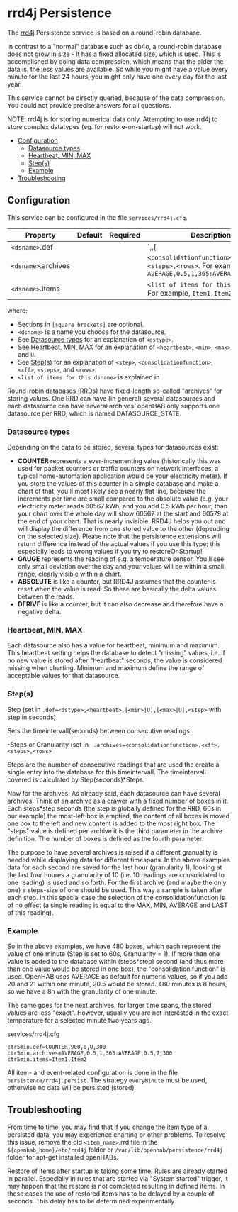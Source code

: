 # rrd4j Persistence

The [rrd4j](https://github.com/rrd4j/rrd4j) Persistence service is based on a round-robin database.

In contrast to a "normal" database such as db4o, a round-robin database does not grow in size - it has a fixed allocated size, which is used. This is accomplished by doing data compression, which means that the older the data is, the less values are available. So while you might have a value every minute for the last 24 hours, you might only have one every day for the last year.

This service cannot be directly queried, because of the data compression. You could not provide precise answers for all questions. 

NOTE: rrd4j is for storing numerical data only. Attempting to use rrd4j to store complex datatypes (eg. for restore-on-startup) will not work.

<!-- MarkdownTOC -->

- [Configuration](#configuration)
    - [Datasource types](#datasource-types)
    - [Heartbeat, MIN, MAX](#heartbeat-min-max)
    - [Step\(s\)](#steps)
    - [Example](#example)
- [Troubleshooting](#troubleshooting)

<!-- /MarkdownTOC -->



## Configuration

This service can be configured in the file `services/rrd4j.cfg`.

| Property | Default | Required | Description |
|----------|---------|:--------:|-------------|
| `<dsname>`.def |   |           | `<dstype>,<heartbeat>,[<min>|U],[<max>|U],<step>`.  For example, `COUNTER,900,0,U,300` |
| `<dsname>`.archives | |        | `<consolidationfunction>,<xff>,<steps>,<rows>`. For example, `AVERAGE,0.5,1,365:AVERAGE,0.5,7,300` |
| `<dsname>`.items  |     |      | `<list of items for this dsname>`. For example, `Item1,Item2` |

where:

* Sections in `[square brackets]` are optional.
* `<dsname>` is a name you choose for the datasource.
* See [Datasource types](#datasource-types) for an explanation of `<dstype>`.
* See [Heartbeat, MIN, MAX](#heartbeat-min-max) for an explanation of `<heartbeat>`, `<min>`, `<max>` and `U`.
* See [Step\(s\)](#steps) for an explanation of `<step>`, `<consolidationfunction>`, `<xff>`, `<steps>`, and `<rows>`.
* `<list of items for this dsname>` is explained in 

Round-robin databases (RRDs) have fixed-length so-called "archives" for storing values. One RRD can have (in general) several datasources and each datasource can have several archives. openHAB only supports one datasource per RRD, which is named DATASOURCE_STATE.

### Datasource types

Depending on the data to be stored, several types for datasources exist:

* **COUNTER** represents a ever-incrementing value (historically this was used for packet counters or traffic counters on network interfaces, a typical home-automation application would be your electricity meter). If you store the values of this counter in a simple database and make a chart of that, you'll most likely see a nearly flat line, because the increments per time are small compared to the absolute value (e.g. your electricity meter reads 60567 kWh, and you add 0.5 kWh per hour, than your chart over the whole day will show 60567 at the start and 60579 at the end of your chart. That is nearly invisible. RRD4J helps you out and will display the difference from one stored value to the other (depending on the selected size). Please note that the persistence extensions will return difference instead of the actual values if you use this type; this especially leads to wrong values if you try to restoreOnStartup!
* **GAUGE** represents the reading of e.g. a temperature sensor. You'll see only small deviation over the day and your values will be within a small range, clearly visible within a chart.
* **ABSOLUTE** is like a counter, but RRD4J assumes that the counter is reset when the value is read. So these are basically the delta values between the reads.
* **DERIVE** is like a counter, but it can also decrease and therefore have a negative delta. 

### Heartbeat, MIN, MAX

Each datasource also has a value for heartbeat, minimum and maximum. This heartbeat setting helps the database to detect "missing" values, i.e. if no new value is stored after "heartbeat" seconds, the value is considered missing when charting. Minimum and maximum define the range of acceptable values for that datasource.

### Step(s)

Step (set in `.def=<dstype>,<heartbeat>,[<min>|U],[<max>|U],<step>` with step in seconds)

Sets the timeintervall(seconds) between consecutive readings.

-Steps or Granularity (set in ` .archives=<consolidationfunction>,<xff>,<steps>,<rows>`

Steps are the number of consecutive readings that are used the create a single entry into the database for this timeintervall. The timeintervall covered is calculated by Step(seconds)*Steps. 

Now for the archives: As already said, each datasource can have several archives. Think of an archive as a drawer with a fixed number of boxes in it. Each steps*step seconds  (the step is globally defined for the RRD, 60s in our example) the most-left box is emptied, the content of all boxes is moved one box to the left and new content is added to the most right box. The "steps" value is defined per archive it is the third parameter in the archive definition. The number of boxes is defined as the fourth parameter.

The purpose to have several archives is raised if a different granuality is needed while displaying data for different timespans. In the above examples data for each second are saved for the last hour (granularity 1), looking at the last four houres a granularity of 10 (i.e. 10 readings are consolidated to one reading) is used and so forth. For the first archive (and maybe the only one) a steps-size of one should be used. This way a sample is taken after each step. In this special case the selection of the consolidationfunction is of no effect (a single reading is equal to the MAX, MIN, AVERAGE and LAST of this reading).
  
### Example

So in the above examples, we have 480 boxes, which each represent the value of one minute (Step is set to 60s, Granularity = 1). If more than one value is added to the database within (steps*step) second (and thus more than one value would be stored in one box), the "consolidation function" is used. OpenHAB uses AVERAGE as default for numeric values, so if you add 20 and 21 within one minute, 20.5 would be stored. 480 minutes is 8 hours, so we have a 8h with the granularity of one minute.

The same goes for the next archives, for larger time spans, the stored values are less "exact". However, usually you are not interested in the exact temperature for a selected minute two years ago.

services/rrd4j.cfg

```
ctr5min.def=COUNTER,900,0,U,300
ctr5min.archives=AVERAGE,0.5,1,365:AVERAGE,0.5,7,300
ctr5min.items=Item1,Item2
```

All item- and event-related configuration is done in the file `persistence/rrd4j.persist`.  The strategy `everyMinute` must be used, otherwise no data will be persisted (stored).

## Troubleshooting

From time to time, you may find that if you change the item type of a persisted data, you may experience charting or other problems. To resolve this issue, remove the old `<item_name>`.rrd file in the `${openhab_home}/etc/rrd4j` folder or `/var/lib/openhab/persistence/rrd4j` folder for apt-get installed openHABs.

Restore of items after startup is taking some time. Rules are already started in parallel. Especially in rules that are started via "System started" trigger, it may happen that the restore is not completed resulting in defined items. In these cases the use of restored items has to be delayed by a couple of seconds. This delay has to be determined experimentally.
